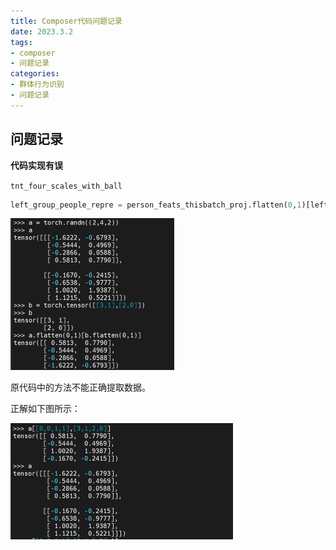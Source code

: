 ```yaml
---
title: Composer代码问题记录
date: 2023.3.2
tags: 
- composer
- 问题记录
categories:
- 群体行为识别
- 问题记录
---
```


## 问题记录

**代码实现有误**

`tnt_four_scales_with_ball`

```python
left_group_people_repre = person_feats_thisbatch_proj.flatten(0,1)[left_group_people_idx.flatten(0,1)].view(B, self.num_person_per_group, -1)  # (B, N/2, d)
```

<img src="https://raw.githubusercontent.com/coelien/image-hosting/master/img/202302172044883.png" alt="image-20230217204428854" style="zoom:50%;" />

原代码中的方法不能正确提取数据。

正解如下图所示：

<img src="https://raw.githubusercontent.com/coelien/image-hosting/master/img/202302172043420.png" alt="image-20230217204345392" style="zoom:50%;" />